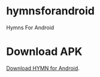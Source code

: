 # hymnsforandroid
Hymns For Android

# Download APK
[Download HYMN for Android](https://github.com/nextcodelab/hymnsforandroid/raw/master/app/release/app-release.apk).
